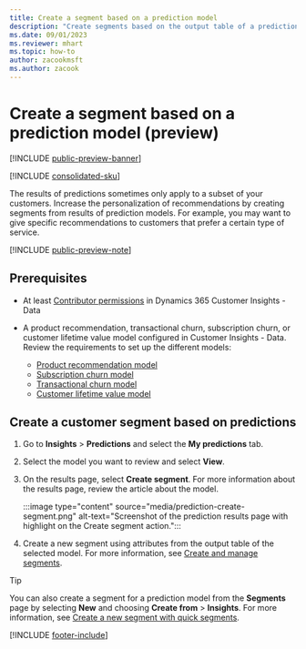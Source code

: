 ```yaml
---
title: Create a segment based on a prediction model
description: "Create segments based on the output table of a prediction model."
ms.date: 09/01/2023
ms.reviewer: mhart
ms.topic: how-to
author: zacookmsft
ms.author: zacook
---
```


# Create a segment based on a prediction model (preview)

[!INCLUDE [public-preview-banner](includes/public-preview-banner.md)]

[!INCLUDE [consolidated-sku](./includes/consolidated-sku.md)]

The results of predictions sometimes only apply to a subset of your customers. Increase the personalization of recommendations by creating segments from results of prediction models. For example, you may want to give specific recommendations to customers that prefer a certain type of service.

[!INCLUDE [public-preview-note](includes/public-preview-note.md)]

## Prerequisites

- At least [Contributor permissions](permissions.md) in Dynamics 365 Customer Insights - Data

- A product recommendation, transactional churn, subscription churn, or customer lifetime value model configured in Customer Insights - Data. Review the requirements to set up the different models:

  - [Product recommendation model](predict-product-recommendation.md)
  - [Subscription churn model](predict-subscription-churn.md)
  - [Transactional churn model](predict-transactional-churn.md)
  - [Customer lifetime value model](predict-customer-lifetime-value.md)

## Create a customer segment based on predictions

1. Go to **Insights** > **Predictions** and select the **My predictions** tab.

1. Select the model you want to review and select **View**.

1. On the results page, select **Create segment**. For more information about the results page, review the article about the model.

   :::image type="content" source="media/prediction-create-segment.png" alt-text="Screenshot of the prediction results page with highlight on the Create segment action.":::

1. Create a new segment using attributes from the output table of the selected model. For more information, see [Create and manage segments](segments.md).

> [!TIP]
> You can also create a segment for a prediction model from the **Segments** page by selecting **New** and choosing **Create from** > **Insights**. For more information, see [Create a new segment with quick segments](segment-quick.md).

[!INCLUDE [footer-include](includes/footer-banner.md)]
